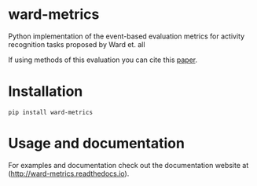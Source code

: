 # ward-metrics
Python implementation of the event-based evaluation metrics for activity recognition tasks proposed by Ward et. all 

If using methods of this evaluation you can cite this [paper](http://dl.acm.org/citation.cfm?id=1889687).

# Installation
```
pip install ward-metrics
```

# Usage and documentation
For examples and documentation check out the documentation website at (http://ward-metrics.readthedocs.io).